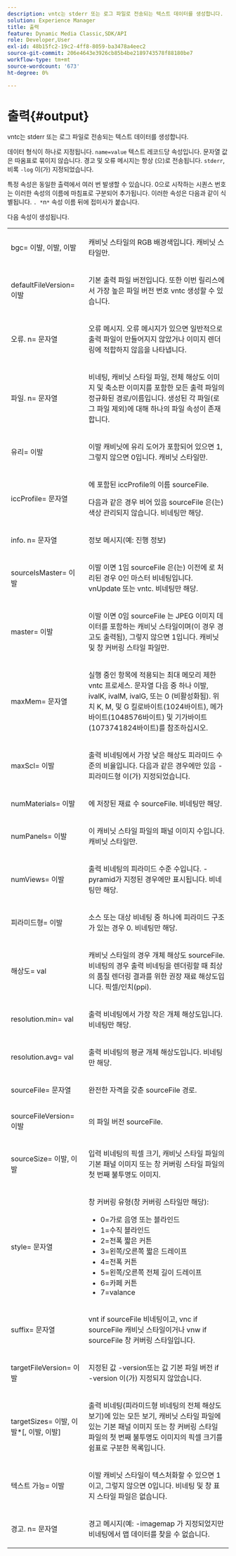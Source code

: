 ```yaml
---
description: vntc는 stderr 또는 로그 파일로 전송되는 텍스트 데이터를 생성합니다.
solution: Experience Manager
title: 출력
feature: Dynamic Media Classic,SDK/API
role: Developer,User
exl-id: 48b15fc2-19c2-4ff8-8059-ba3478a4eec2
source-git-commit: 206e4643e3926cb85b4be2189743578f88180be7
workflow-type: tm+mt
source-wordcount: '673'
ht-degree: 0%

---
```


# 출력{#output}

vntc는 stderr 또는 로그 파일로 전송되는 텍스트 데이터를 생성합니다.

데이터 형식이 하나로 지정됩니다. `name=value` 텍스트 레코드당 속성입니다. 문자열 값은 따옴표로 묶이지 않습니다. 경고 및 오류 메시지는 항상 (으)로 전송됩니다. `stderr`, 비록 `-log` 이(가) 지정되었습니다.

특정 속성은 동일한 출력에서 여러 번 발생할 수 있습니다. 0으로 시작하는 시퀀스 번호는 이러한 속성의 이름에 마침표로 구분되어 추가됩니다. 이러한 속성은 다음과 같이 식별됩니다. `. *`n`*` 속성 이름 뒤에 접미사가 붙습니다.

다음 속성이 생성됩니다.

<table id="simpletable_32AAA1A2DDB04BC6B86885E6223BF609"> 
 <tr class="strow"> 
  <td class="stentry"> <p><span class="codeph">bgc=<span class="varname"> 이발</span>,<span class="varname"> 이발</span>,<span class="varname"> 이발</span></span> </p> </td> 
  <td class="stentry"> <p>캐비닛 스타일의 RGB 배경색입니다. 캐비닛 스타일만. </p></td> 
 </tr> 
 <tr class="strow"> 
  <td class="stentry"> <p><span class="codeph">defaultFileVersion=<span class="varname"> 이발</span></span> </p></td> 
  <td class="stentry"> <p>기본 출력 파일 버전입니다. 또한 이번 릴리스에서 가장 높은 파일 버전 번호 <span class="filepath"> vntc</span> 생성할 수 있습니다. </p></td> 
 </tr> 
 <tr class="strow"> 
  <td class="stentry"> <p><span class="codeph">오류.<span class="varname"> n</span>=<span class="varname"> 문자열</span></span> </p></td> 
  <td class="stentry"> <p>오류 메시지. 오류 메시지가 있으면 일반적으로 출력 파일이 만들어지지 않았거나 이미지 렌더링에 적합하지 않음을 나타냅니다. </p></td> 
 </tr> 
 <tr class="strow"> 
  <td class="stentry"> <p><span class="codeph">파일.<span class="varname"> n</span>=<span class="varname"> 문자열</span></span> </p></td> 
  <td class="stentry"> <p>비네팅, 캐비닛 스타일 파일, 전체 해상도 이미지 및 축소판 이미지를 포함한 모든 출력 파일의 정규화된 경로/이름입니다. 생성된 각 파일(로그 파일 제외)에 대해 하나의 파일 속성이 존재합니다. </p></td> 
 </tr> 
 <tr class="strow"> 
  <td class="stentry"> <p><span class="codeph">유리=<span class="varname"> 이발</span></span> </p></td> 
  <td class="stentry"> <p><span class="varname"> 이발</span> 캐비닛에 유리 도어가 포함되어 있으면 1, 그렇지 않으면 0입니다. 캐비닛 스타일만. </p></td> 
 </tr> 
 <tr class="strow"> 
  <td class="stentry"> <p><span class="codeph">iccProfile=<span class="varname"> 문자열</span></span> </p></td> 
  <td class="stentry"> <p>에 포함된 iccProfile의 이름 <span class="varname"> sourceFile</span>. </p> <p>다음과 같은 경우 비어 있음 <span class="varname"> sourceFile</span> 은(는) 색상 관리되지 않습니다. 비네팅만 해당. </p></td> 
 </tr> 
 <tr class="strow"> 
  <td class="stentry"> <p><span class="codeph">info.<span class="varname"> n</span>=<span class="varname"> 문자열</span></span> </p></td> 
  <td class="stentry"> <p>정보 메시지(예: 진행 정보) </p></td> 
 </tr> 
 <tr class="strow"> 
  <td class="stentry"> <p><span class="codeph">sourceIsMaster=<span class="varname"> 이발</span></span> </p></td> 
  <td class="stentry"> <p><span class="varname"> 이발</span> 이면 1임 <span class="varname"> sourceFile</span> 은(는) 이전에 로 처리된 경우 0인 마스터 비네팅입니다. <span class="filepath"> vnUpdate</span> 또는 <span class="filepath"> vntc</span>. 비네팅만 해당. </p></td> 
 </tr> 
 <tr class="strow"> 
  <td class="stentry"> <p><span class="codeph">master=<span class="varname"> 이발</span></span> </p></td> 
  <td class="stentry"> <p><span class="varname"> 이발</span> 이면 0임 <span class="varname"> sourceFile</span> 는 JPEG 이미지 데이터를 포함하는 캐비닛 스타일이며(이 경우 경고도 출력됨), 그렇지 않으면 1입니다. 캐비닛 및 창 커버링 스타일 파일만. </p></td> 
 </tr> 
 <tr class="strow"> 
  <td class="stentry"> <p><span class="codeph">maxMem=<span class="varname"> 문자열</span></span> </p></td> 
  <td class="stentry"> <p>실행 중인 항목에 적용되는 최대 메모리 제한 <span class="filepath"> vntc</span> 프로세스. <span class="varname"> 문자열</span> 다음 중 하나 <span class="varname"> 이발</span>, <span class="varname"> ivalK</span>, <span class="varname"> ivalM</span>, <span class="varname"> ivalG</span>, 또는 <span class="codeph"> 0</span> (비활성화됨). 위치 <span class="varname"> K</span>, <span class="varname"> M</span>, 및 <span class="varname"> G</span> 킬로바이트(1024바이트), 메가바이트(1048576바이트) 및 기가바이트(1073741824바이트)를 참조하십시오. </p></td> 
 </tr> 
 <tr class="strow"> 
  <td class="stentry"> <p><span class="codeph">maxScl=<span class="varname"> 이발</span></span> </p></td> 
  <td class="stentry"> <p>출력 비네팅에서 가장 낮은 해상도 피라미드 수준의 비율입니다. 다음과 같은 경우에만 있음 <span class="codeph"> -피라미드형</span> 이(가) 지정되었습니다. </p></td> 
 </tr> 
 <tr class="strow"> 
  <td class="stentry"> <p><span class="codeph">numMaterials=<span class="varname"> 이발</span></span> </p></td> 
  <td class="stentry"> <p>에 저장된 재료 수 <span class="varname"> sourceFile</span>. 비네팅만 해당. </p></td> 
 </tr> 
 <tr class="strow"> 
  <td class="stentry"> <p><span class="codeph">numPanels=<span class="codeph"> 이발</span></span> </p></td> 
  <td class="stentry"> <p>이 캐비닛 스타일 파일의 패널 이미지 수입니다. 캐비닛 스타일만. </p></td> 
 </tr> 
 <tr class="strow"> 
  <td class="stentry"> <p><span class="codeph">numViews=<span class="codeph"> 이발</span></span> </p></td> 
  <td class="stentry"> <p>출력 비네팅의 피라미드 수준 수입니다. -pyramid가 지정된 경우에만 표시됩니다. 비네팅만 해당. </p></td> 
 </tr> 
 <tr class="strow"> 
  <td class="stentry"> <p><span class="codeph">피라미드형=<span class="varname"> 이발</span></span> </p></td> 
  <td class="stentry"> <p>소스 또는 대상 비네팅 중 하나에 피라미드 구조가 있는 경우 0. 비네팅만 해당. </p></td> 
 </tr> 
 <tr class="strow"> 
  <td class="stentry"> <p><span class="codeph">해상도=<span class="varname"> val</span></span> </p></td> 
  <td class="stentry"> <p>캐비닛 스타일의 경우 개체 해상도<span class="varname"> sourceFile</span>. 비네팅의 경우 출력 비네팅을 렌더링할 때 최상의 품질 렌더링 결과를 위한 권장 재료 해상도입니다. 픽셀/인치(ppi). </p></td> 
 </tr> 
 <tr class="strow"> 
  <td class="stentry"> <p><span class="codeph">resolution.min=<span class="varname"> val</span></span> </p></td> 
  <td class="stentry"> <p>출력 비네팅에서 가장 작은 개체 해상도입니다. 비네팅만 해당. </p></td> 
 </tr> 
 <tr class="strow"> 
  <td class="stentry"> <p><span class="codeph">resolution.avg=<span class="varname"> val</span></span> </p></td> 
  <td class="stentry"> <p>출력 비네팅의 평균 개체 해상도입니다. 비네팅만 해당. </p></td> 
 </tr> 
 <tr class="strow"> 
  <td class="stentry"> <p><span class="codeph">sourceFile=<span class="varname"> 문자열</span></span> </p></td> 
  <td class="stentry"> <p>완전한 자격을 갖춘 <span class="varname"> sourceFile</span> 경로. </p></td> 
 </tr> 
 <tr class="strow"> 
  <td class="stentry"> <p><span class="codeph">sourceFileVersion=<span class="varname"> 이발</span></span> </p></td> 
  <td class="stentry"> <p>의 파일 버전 <span class="varname"> sourceFile</span>. </p></td> 
 </tr> 
 <tr class="strow"> 
  <td class="stentry"> <p><span class="codeph">sourceSize=<span class="varname"> 이발</span>,<span class="varname"> 이발</span></span> </p></td> 
  <td class="stentry"> <p>입력 비네팅의 픽셀 크기, 캐비닛 스타일 파일의 기본 패널 이미지 또는 창 커버링 스타일 파일의 첫 번째 불투명도 이미지. </p></td> 
 </tr> 
 <tr class="strow"> 
  <td class="stentry"> <p><span class="codeph">style=<span class="varname"> 문자열</span></span> </p></td> 
  <td class="stentry"> <p>창 커버링 유형(창 커버링 스타일만 해당): </p> <p> 
    <ul id="ul_51AECE556B8B40109FFAD2B315D0695C"> 
     <li id="li_3D3B9211C7AF4810883AE815BEBD4228">0=가로 음영 또는 블라인드 </li> 
     <li id="li_DE88052467D64ECDAEB29264FC3904E4">1=수직 블라인드 </li> 
     <li id="li_6F976CABF7244B20A471391A685ED05F"> 2=전폭 짧은 커튼 </li> 
     <li id="li_E8D2B0B9189F4BDBB70E145E9196C1CD">3=왼쪽/오른쪽 짧은 드레이프 </li> 
     <li id="li_026F043A50D34C8AB850D9832F375DB7"> 4=전폭 커튼 </li> 
     <li id="li_283A2E5BFF75461B8F697FFF0796361F"> 5=왼쪽/오른쪽 전체 길이 드레이프 </li> 
     <li id="li_E175BA9EAE1F46B89109F4892FF54656"> 6=카페 커튼 </li> 
     <li id="li_79D2F7F68C4746F3B6742EFECD01BDD9"> 7=valance </li> 
    </ul> </p> </td> 
 </tr> 
 <tr class="strow"> 
  <td class="stentry"> <p><span class="codeph">suffix=<span class="varname"> 문자열</span></span> </p></td> 
  <td class="stentry"> <p><span class="codeph"> vnt</span> if <span class="varname"> sourceFile</span> 비네팅이고, <span class="codeph"> vnc</span> if <span class="varname"> sourceFile</span> 캐비닛 스타일이거나 <span class="codeph"> vnw</span> if <span class="varname"> sourceFile</span> 창 커버링 스타일입니다. </p></td> 
 </tr> 
 <tr class="strow"> 
  <td class="stentry"> <p><span class="codeph">targetFileVersion=<span class="varname"> 이발</span></span> </p></td> 
  <td class="stentry"> <p>지정된 값 <span class="codeph"> -version</span>또는 값<span class="codeph"> 기본 파일 버전</span> if<span class="codeph"> -version</span> 이(가) 지정되지 않았습니다. </p></td> 
 </tr> 
 <tr class="strow"> 
  <td class="stentry"> <p><span class="codeph">targetSizes=<span class="varname"> 이발</span>,<span class="varname"> 이발</span>*[,<span class="varname"> 이발</span>,<span class="varname"> 이발</span>]</span> </p></td> 
  <td class="stentry"> <p>출력 비네팅(피라미드형 비네팅의 전체 해상도 보기)에 있는 모든 보기, 캐비닛 스타일 파일에 있는 기본 패널 이미지 또는 창 커버링 스타일 파일의 첫 번째 불투명도 이미지의 픽셀 크기를 쉼표로 구분한 목록입니다. </p> </td> 
 </tr> 
 <tr class="strow"> 
  <td class="stentry"> <p><span class="codeph">텍스트 가능=<span class="varname"> 이발</span></span> </p></td> 
  <td class="stentry"> <p><span class="varname"> 이발</span> 캐비닛 스타일이 텍스처화할 수 있으면 1이고, 그렇지 않으면 0입니다. 비네팅 및 창 표지 스타일 파일은 없습니다. </p></td> 
 </tr> 
 <tr class="strow"> 
  <td class="stentry"> <p><span class="codeph">경고.<span class="varname"> n</span>=<span class="varname"> 문자열</span></span> </p></td> 
  <td class="stentry"> <p>경고 메시지(예: <span class="codeph"> -imagemap</span> 가 지정되었지만 비네팅에서 맵 데이터를 찾을 수 없습니다. </p></td> 
 </tr> 
</table>
